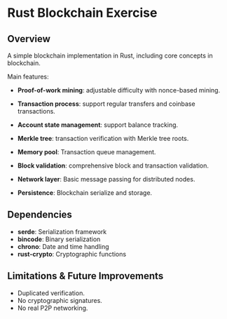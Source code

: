 # Rust Blockchain Exercise

## Overview

A simple blockchain implementation in Rust, including core concepts in blockchain.

Main features:

+ **Proof-of-work mining**: adjustable difficulty with nonce-based mining.
+ **Transaction process**: support regular transfers and coinbase transactions.
+ **Account state management**: support balance tracking.
+ **Merkle tree**: transaction verification with Merkle tree roots.
+ **Memory pool**: Transaction queue management.
+ **Block validation**: comprehensive block and transaction validation.
+ **Network layer**: Basic message passing for distributed nodes.

+ **Persistence**: Blockchain serialize and storage.

## Dependencies

+ **serde**: Serialization framework
+ **bincode**: Binary serialization
+ **chrono**: Date and time handling
+ **rust-crypto**: Cryptographic functions

## Limitations & Future Improvements

* Duplicated verification.
* No cryptographic signatures.
* No real P2P networking.

